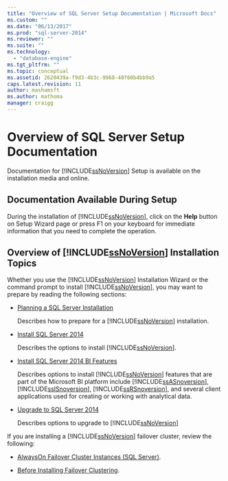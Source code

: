```yaml
---
title: "Overview of SQL Server Setup Documentation | Microsoft Docs"
ms.custom: ""
ms.date: "06/13/2017"
ms.prod: "sql-server-2014"
ms.reviewer: ""
ms.suite: ""
ms.technology: 
  - "database-engine"
ms.tgt_pltfrm: ""
ms.topic: conceptual
ms.assetid: 2620439a-f9d3-4b3c-9968-48f60b4bb9a5
caps.latest.revision: 11
author: mashamsft
ms.author: mathoma
manager: craigg
---
```

# Overview of SQL Server Setup Documentation
  Documentation for [!INCLUDE[ssNoVersion](../../includes/ssnoversion-md.md)] Setup is available on the installation media and online.  
  
## Documentation Available During Setup  
 During the installation of [!INCLUDE[ssNoVersion](../../includes/ssnoversion-md.md)], click on the **Help** button on Setup Wizard page or press F1 on your keyboard for immediate information that you need to complete the operation.  
  
## Overview of [!INCLUDE[ssNoVersion](../../includes/ssnoversion-md.md)] Installation Topics  
 Whether you use the [!INCLUDE[ssNoVersion](../../includes/ssnoversion-md.md)] Installation Wizard or the command prompt to install [!INCLUDE[ssNoVersion](../../includes/ssnoversion-md.md)], you may want to prepare by reading the following sections:  
  
-   [Planning a SQL Server Installation](../../../2014/sql-server/install/planning-a-sql-server-installation.md)  
  
     Describes how to prepare for a [!INCLUDE[ssNoVersion](../../includes/ssnoversion-md.md)] installation.  
  
-   [Install SQL Server 2014](../../database-engine/install-windows/install-sql-server.md)  
  
     Describes the options to install [!INCLUDE[ssNoVersion](../../includes/ssnoversion-md.md)].  
  
-   [Install SQL Server 2014 BI Features](install-sql-server-business-intelligence-features.md)  
  
     Describes options to install [!INCLUDE[ssNoVersion](../../includes/ssnoversion-md.md)] features that are part of the Microsoft BI platform include [!INCLUDE[ssASnoversion](../../includes/ssasnoversion-md.md)], [!INCLUDE[ssISnoversion](../../includes/ssisnoversion-md.md)], [!INCLUDE[ssRSnoversion](../../includes/ssrsnoversion-md.md)], and several client applications used for creating or working with analytical data.  
  
-   [Upgrade to SQL Server 2014](../../database-engine/install-windows/upgrade-sql-server.md)  
  
     Describes options to upgrade to [!INCLUDE[ssNoVersion](../../includes/ssnoversion-md.md)]  
  
 If you are installing a [!INCLUDE[ssNoVersion](../../includes/ssnoversion-md.md)] failover cluster, review the following:  
  
-   [AlwaysOn Failover Cluster Instances (SQL Server)](../failover-clusters/windows/always-on-failover-cluster-instances-sql-server.md).  
  
-   [Before Installing Failover Clustering](../failover-clusters/install/before-installing-failover-clustering.md).  
  
  

